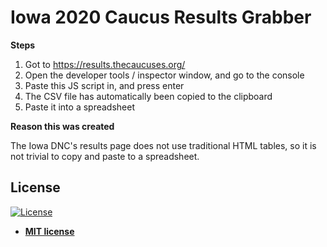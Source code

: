 # Iowa 2020 Caucus Results Grabber


**Steps**
1. Got to https://results.thecaucuses.org/
2. Open the developer tools / inspector window, and go to the console
3. Paste this JS script in, and press enter
4. The CSV file has automatically been copied to the clipboard
5. Paste it into a spreadsheet



**Reason this was created**

The Iowa DNC's results page does not use traditional HTML tables, so it is not trivial to copy and paste to a spreadsheet.



## License

[![License](http://img.shields.io/:license-mit-blue.svg?style=flat-square)](http://badges.mit-license.org)

- **[MIT license](http://opensource.org/licenses/mit-license.php)**
